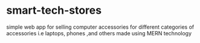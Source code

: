 # smart-tech-stores
simple web app for selling computer accessories for
different categories of accessories i.e laptops, phones ,and others
made using MERN technology
